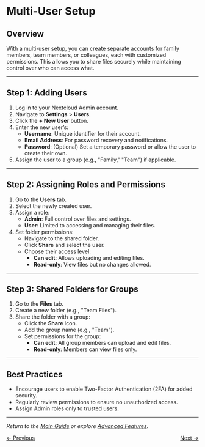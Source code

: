 # Multi-User Setup

## Overview
With a multi-user setup, you can create separate accounts for family members, team members, or colleagues, each with customized permissions. This allows you to share files securely while maintaining control over who can access what.

---

## Step 1: Adding Users
1. Log in to your Nextcloud Admin account.
2. Navigate to **Settings** > **Users**.
3. Click the **+ New User** button.
4. Enter the new user’s:
   - **Username**: Unique identifier for their account.
   - **Email Address**: For password recovery and notifications.
   - **Password**: (Optional) Set a temporary password or allow the user to create their own.
5. Assign the user to a group (e.g., "Family," "Team") if applicable.

---

## Step 2: Assigning Roles and Permissions
1. Go to the **Users** tab.
2. Select the newly created user.
3. Assign a role:
   - **Admin**: Full control over files and settings.
   - **User**: Limited to accessing and managing their files.
4. Set folder permissions:
   - Navigate to the shared folder.
   - Click **Share** and select the user.
   - Choose their access level:
     - **Can edit**: Allows uploading and editing files.
     - **Read-only**: View files but no changes allowed.

---

## Step 3: Shared Folders for Groups
1. Go to the **Files** tab.
2. Create a new folder (e.g., "Team Files").
3. Share the folder with a group:
   - Click the **Share** icon.
   - Add the group name (e.g., "Team").
   - Set permissions for the group:
     - **Can edit**: All group members can upload and edit files.
     - **Read-only**: Members can view files only.

---

## Best Practices
- Encourage users to enable Two-Factor Authentication (2FA) for added security.
- Regularly review permissions to ensure no unauthorized access.
- Assign Admin roles only to trusted users.

---

*Return to the [Main Guide](index.md) or explore [Advanced Features](advanced.md).*

<div style="display: flex; justify-content: space-between;">
  <a href="mobile-app-integration">&larr; Previous</a>
  <a href="troubleshooting">Next &rarr;</a>
</div>
